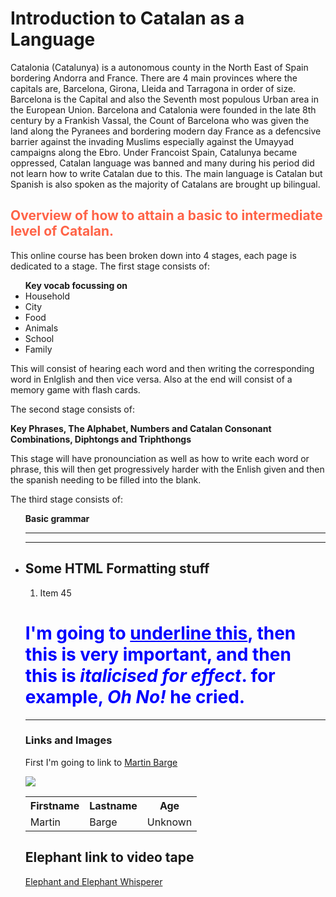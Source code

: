 <h1>Introduction to Catalan as a Language</h1>
<p> Catalonia (Catalunya) is a autonomous county in the North East of Spain bordering Andorra and France. There are 4 main provinces where the capitals are, Barcelona, Girona, Lleida and Tarragona in order of size. Barcelona is the Capital and also the Seventh most populous Urban area in the European Union. Barcelona and Catalonia were founded in the late 8th century by a Frankish Vassal, the Count of Barcelona who was given the land along the Pyranees and bordering modern day France as a defencsive barrier against the invading Muslims especially against the Umayyad campaigns along the Ebro. Under Francoist Spain, Catalunya became oppressed, Catalan language was banned and many during his period did not learn how to write Catalan due to this. The main language is Catalan but Spanish is also spoken as the majority of Catalans are brought up bilingual. 
  
<h2 style="color:Tomato;">Overview of how to attain a basic to intermediate level of Catalan.</h2>
<p> This online course has been broken down into 4 stages, each page is dedicated to a stage. 
  The first stage consists of:</p>
<ul><b>Key vocab focussing on</b>
  <li>Household</li>
  <li>City</li> 
  <li>Food</li>
  <li>Animals</li>
  <li>School</li>
  <li>Family</li>
 </ul>
<p>This will consist of hearing each word and then writing the corresponding word in Enlglish and then vice versa. Also at the end will consist of a memory game with flash cards.</p>

<p>The second stage consists of:</p>
<p><b>Key Phrases, The Alphabet, Numbers and Catalan Consonant Combinations, Diphtongs and Triphthongs</b></p>
  
 <p>This stage will have pronounciation as well as how to write each word or phrase, this will then get progressively harder with the Enlish given and then the spanish needing to be filled into the blank.</p>   

<p>The third stage consists of:</p> 
<ul><b>Basic grammar</b>
  <li>

<hr>
<hr>
<h2>Some HTML Formatting stuff</h2>
<ol>
  <li> Item 45</li>
  </ol>
  
  <body>
  
<h1 style="color:blue;">I'm going to <u>underline this</u>, then this is <strong> very important</strong>, and then this is <em>italicised for effect</em>. for example, <em> Oh No!</em> he cried.</h1>
  
<hr>
<h3>Links and Images</h3>
<p> First I'm going to link to <a href="http://language-centre.sllf.qmul.ac.uk/language-centre/people/academic/barge.html">Martin Barge</a></p>

<img src="https://upload.wikimedia.org/wikipedia/commons/1/19/Snow_leopard_portrait.jpg" />

<table id="t01">
  <tr>
    <th>Firstname</th>
    <th>Lastname</th> 
    <th>Age</th>
  </tr>
  <tr>
    <td>Martin</td>
    <td>Barge</td> 
    <td>Unknown</td>
  </tr>
</table>

<h2> Elephant link to video tape</h2>

<a href="https://archive.org/details/Funny_201711">Elephant and Elephant Whisperer</a>
